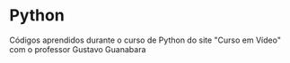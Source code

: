 # Python
Códigos aprendidos durante o curso de Python do site "Curso em Vídeo" com o professor Gustavo Guanabara
